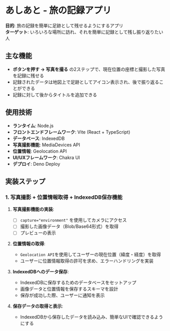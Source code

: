 # あしあと - 旅の記録アプリ

**目的**: 旅の記録を簡単に足跡として残せるようにするアプリ  
**ターゲット**: いろいろな場所に訪れ、それを簡単に記録として残し振り返りたい人

## 主な機能
- **ボタンを押す -> 写真を撮る** の2ステップで、現在位置の座標と撮影した写真を記録に残せる
- 記録されたデータは地図上で足跡としてアイコン表示され、後で振り返ることができる
- 記録に対して後からタイトルを追加できる

## 使用技術

- **ランタイム**: Node.js
- **フロントエンドフレームワーク**: Vite (React + TypeScript)
- **データベース**: IndexedDB
- **写真撮影機能**: MediaDevices API
- **位置情報**: Geolocation API
- **UI/UXフレームワーク**: Chakra UI
- **デプロイ**: Deno Deploy

## 実装ステップ

### 1. 写真撮影 + 位置情報取得 + IndexedDB保存機能

1. **写真撮影機能の実装**:
   - [ ] `capture="environment"` を使用してカメラにアクセス
   - [ ] 撮影した画像データ（Blob/Base64形式）を取得
   - [ ] プレビューの表示

2. **位置情報の取得**:
   - `Geolocation API`を使用してユーザーの現在位置（緯度・経度）を取得
   - ユーザーに位置情報取得の許可を求め、エラーハンドリングを実装

3. **IndexedDBへのデータ保存**:
   - IndexedDBに保存するためのデータベースをセットアップ
   - 画像データと位置情報を保存するスキーマを設計
   - 保存が成功した際、ユーザーに通知を表示

4. **保存データの取得と表示**:
   - IndexedDBから保存したデータを読み込み、簡単なUIで確認できるようにする
